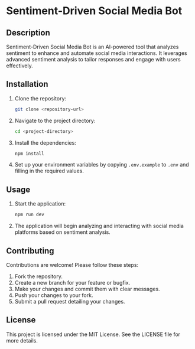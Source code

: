 # Sentiment-Driven Social Media Bot

## Description

Sentiment-Driven Social Media Bot is an AI-powered tool that analyzes sentiment to enhance and automate social media interactions. It leverages advanced sentiment analysis to tailor responses and engage with users effectively.

## Installation

1. Clone the repository:
   ```bash
   git clone <repository-url>
   ```

2. Navigate to the project directory:
   ```bash
   cd <project-directory>
   ```

3. Install the dependencies:
   ```bash
   npm install
   ```

4. Set up your environment variables by copying `.env.example` to `.env` and filling in the required values.

## Usage

1. Start the application:
   ```bash
   npm run dev
   ```

2. The application will begin analyzing and interacting with social media platforms based on sentiment analysis.

## Contributing

Contributions are welcome! Please follow these steps:

1. Fork the repository.
2. Create a new branch for your feature or bugfix.
3. Make your changes and commit them with clear messages.
4. Push your changes to your fork.
5. Submit a pull request detailing your changes.

## License

This project is licensed under the MIT License. See the LICENSE file for more details.

